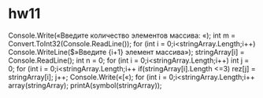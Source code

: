 # hw11
Console.Write(«Введите количество элементов массива: «);
int m = Convert.ToInt32(Console.ReadLine());
for (int i = 0;i<stringArray.Length;i++)
Console.WriteLine($»Введите {i+1} элемент массива»);
stringArray[i] = Console.ReadLine();
int n = 0;
for (int i = 0;i<stringArray.Length;i++)
int j = 0;
for (int i = 0;i<stringArray.Length;i++
if(stringArray[i].Length <=3)
rez[j] = stringArray[i];
j++;
Console.Write(«[«);
for (int i = 0;i<stringArray.Length;i++
array(stringArray);
printA(symbol(stringArray));
